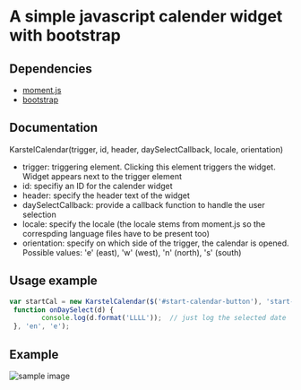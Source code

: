 # A simple javascript calender widget with bootstrap
## Dependencies
+ [moment.js](http://momentjs.com)
+ [bootstrap](http://getbootstrap.com)

## Documentation
KarstelCalendar(trigger, id, header, daySelectCallback, locale, orientation)
+ trigger: triggering element. Clicking this element triggers the widget. Widget appears next to the trigger element
+ id: specifiy an ID for the calender widget
+ header: specify the header text of the widget
+ daySelectCallback: provide a callback function to handle the user selection
+ locale: specify the locale (the locale stems from moment.js so the correspding language files have to be present too)
+ orientation: specify on which side of the trigger, the calendar is opened. Possible values: 'e' (east), 'w' (west), 'n' (north), 's' (south)

## Usage example
```javascript
var startCal = new KarstelCalendar($('#start-calendar-button'), 'start-calendar-content', 'Check-in date',
 function onDaySelect(d) {
        console.log(d.format('LLLL'));  // just log the selected date
 }, 'en', 'e');
```

## Example
![sample image](https://cloud.githubusercontent.com/assets/5033050/10052597/171af012-6228-11e5-8d14-0276a13499a2.png)
